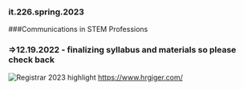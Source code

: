 ### it.226.spring.2023
###Communications in STEM Professions
### **=>12.19.2022 - finalizing syllabus and materials so please check back**

![Registrar 2023 highlight](https://user-images.githubusercontent.com/59778456/209231742-fbb14a1c-ded9-4b95-bda8-6d6e01df86a8.JPG)
https://www.hrgiger.com/
